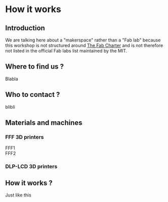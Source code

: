 # How it works
## Introduction 
We are talking here about a "makerspace" rather than a "Fab lab" because this workshop is not structured around [The Fab Charter](http://fab.cba.mit.edu/about/charter/) and is not therefore not listed in the official Fab labs list maintained by the MIT.

## Where to find us ?
Blabla

## Who to contact ?
blibli

## Materials and machines
### FFF 3D printers
FFF1  
FFF2

### DLP-LCD 3D printers

## How it works ?
Just like this
